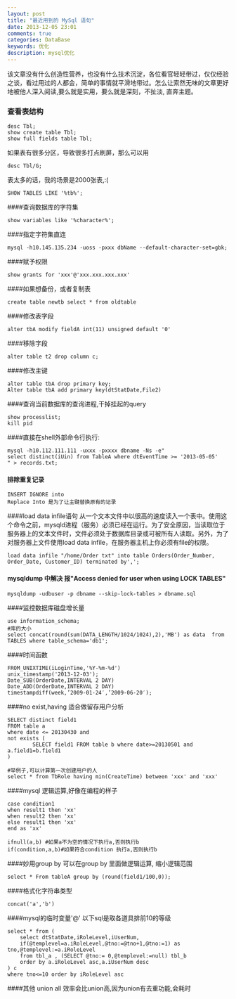 ```yaml
---
layout: post
title: "最近用到的 MySql 语句"
date: 2013-12-05 23:01
comments: true
categories: DataBase
keywords: 优化
description: mysql优化
---
```

该文章没有什么创造性营养，也没有什么技术沉淀，各位看官轻轻带过，仅仅经验之谈，看过用过的人都会，简单的事情就平滑地带过。怎么让索然无味的文章更好地被他人深入阅读,要么就是实用，要么就是深刻，不扯淡, 直奔主题。

### 查看表结构

```
desc Tbl;
show create table Tbl;
show full fields table Tbl;
```

如果表有很多分区，导致很多打点刷屏，那么可以用

```
desc Tbl/G;
```

表太多的话，我的场景是2000张表,:(

```
SHOW TABLES LIKE '%tb%';
```

####查询数据库的字符集

```
show variables like '%character%';
```

####指定字符集直连

```
mysql -h10.145.135.234 -uoss -pxxx dbName --default-character-set=gbk;
```

####赋予权限

```
show grants for 'xxx'@'xxx.xxx.xxx.xxx'
```

####如果想备份，或者复制表

```
create table newtb select * from oldtable
```

####修改表字段

```
alter tbA modify fieldA int(11) unsigned default '0'
```

####移除字段

```
alter table t2 drop column c;
```

####修改主键

```
alter table tbA drop primary key;
Alter table tbA add primary key(dtStatDate,File2)
```

####查询当前数据库的查询进程,干掉挂起的query

```
show processlist;
kill pid
```

####直接在shell外部命令行执行:

```
mysql -h10.112.111.111 -uxxx -pxxxx dbname -Ns -e"
select distinct(iUin) from TableA where dtEventTime >= '2013-05-05' 
" > records.txt;
```

#### 排除重复记录

```
INSERT IGNORE into
Replace Into 是为了让主键替换原有的记录
```

####load data infile语句
从一个文本文件中以很高的速度读入一个表中。使用这个命令之前，mysqld进程（服务）必须已经在运行。为了安全原因，当读取位于服务器上的文本文件时，文件必须处于数据库目录或可被所有人读取。另外，为了对服务器上文件使用load data infile，在服务器主机上你必须有file的权限。

```
load data infile "/home/Order txt" into table Orders(Order_Number, Order_Date, Customer_ID) terminated by',';
```

#### mysqldump 中解决 报"Access denied for user when using LOCK TABLES"

```
mysqldump -udbuser -p dbname --skip-lock-tables > dbname.sql
```

####监控数据库磁盘增长量

```
use information_schema;
#库的大小
select concat(round(sum(DATA_LENGTH/1024/1024),2),'MB') as data  from TABLES where table_schema='db1';
```

####时间函数

```
FROM_UNIXTIME(iLoginTime,'%Y-%m-%d')
unix_timestamp('2013-12-03');
Date_SUB(OrderDate,INTERVAL 2 DAY)
Date_ADD(OrderDate,INTERVAL 2 DAY)
timestampdiff(week,’2009-01-24′,’2009-06-20′);
```

####no exist,having
适合做留存用户分析

```
SELECT distinct field1
FROM table a
where date <= 20130430 and
not exists (
        SELECT field1 FROM table b where date>=20130501 and a.field1=b.field1
)

#举例子,可以计算第一次创建用户的人
select * from TbRole having min(CreateTime) between 'xxx' and 'xxx' 
```

####mysql 逻辑运算,好像在编程的样子

```
case condition1
when result1 then 'xx'
when result2 then 'xx'
else result1 then 'xx'
end as 'xx'

ifnull(a,b) #如果a不为空的情况下执行a,否则执行b
if(condition,a,b)#如果符合condition 执行a,否则执行b
```

####妙用group by 
可以在group by 里面做逻辑运算, 缩小逻辑范围

```
select * From tableA group by (round(field1/100,0));
```

####格式化字符串类型

```
concat('a','b')
```

####mysql的临时变量'@'
以下sql是取各道具排前10的等级

```
select * from (
    select dtStatDate,iRoleLevel,iUserNum,
    if(@templevel=a.iRoleLevel,@tno:=@tno+1,@tno:=1) as tno,@templevel:=a.iRoleLevel 
    from tbl_a , (SELECT @tno:= 0,@templevel:=null) tbl_b
    order by a.iRoleLevel asc,a.iUserNum desc
) c
where tno<=10 order by iRoleLevel asc
```

####其他
union all 效率会比union高,因为union有去重功能,会耗时 
